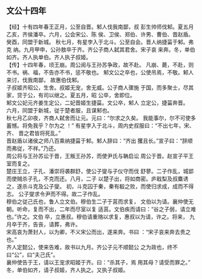 ## 文公十四年

【经】十有四年春王正月，公至自晋。邾人伐我南鄙，叔
彭生帅师伐邾。夏五月乙亥，齐侯潘卒。六月，公会宋公、陈
侯、卫侯、郑伯、许男、曹伯、晋赵盾。癸酉，同盟于新城。
秋七月，有星孛入于北斗。公至自会。晋人纳捷菑于邾。弗克
纳。九月甲申，公孙敖卒于齐。齐公子商人弑其君舍。宋子哀
来奔。冬，单伯如齐。齐人执单伯。齐人执子叔姬。  
【传】十四年春，顷王崩。周公阅与王孙苏争政，故不赴。
凡崩、薨，不赴，则不书。祸、福，不告亦不书，惩不敬也。
邾文公之卒也，公使吊焉，不敬。邾人来讨，伐我南鄙，
故惠伯伐邾。  
子叔姬齐昭公，生舍。叔姬无宠，舍无威。公子商人骤施
于国，而多聚士，尽其家，贷于公，有司以继之。夏五月，昭
公卒，舍即位。  
邾文公妃元齐姜生定公，二妃晋姬生捷菑。文公卒，邾人
立定公，捷菑奔晋。  
六月，同盟于新城，従于楚者服，且谋邾也。  
秋七月乙卯夜，齐商人弑舍而让元。元曰：“尔求之久矣。
我能事尔，尔不可使多蓄憾。将免我乎？尔为之 ！”
有星孛入于北斗，周内史叔服曰：“不出七年，宋、齐、
晋之君皆将死乱。”  
晋赵盾以诸侯之师八百乘纳捷菑于邾。邾人辞曰：“齐出
玃且长。”宣子曰：“辞顺而弗従，不祥。”乃还。  
周公将与王孙苏讼于晋，王叛王孙苏，而使尹氏与聃启讼
周公于晋。赵宣子平王室而复之。  
楚庄王立，子孔、潘崇将袭群舒，使公子燮与子仪守而伐
舒蓼。二子作乱，城郢而使贼杀子孔，不克而还。八月，二子
以楚子出，将如商密。庐戢梨及叔麋诱之，遂杀斗克及公子燮。
初，斗克囚于秦，秦有殽之败，而使归求成，成而不得志。
公子燮求令尹而不得。故二子作乱。  
穆伯之従己氏也，鲁人立文伯。穆伯生二子于莒而求复，
文伯以为请。襄仲使无朝。听命，复而不出，二年而尽室以复
适莒。文伯疾而请曰：“谷之子弱，请立难也。”许之。文伯
卒，立惠叔。穆伯请重赂以求复，惠叔以为请，许之。将来，
九月卒于齐，告丧，请葬，弗许。  
宋高哀为萧封人，以为卿，不义宋公而出，遂来奔。书曰
：“宋子哀来奔去贵之也。”  
齐人定懿公，使来告难，故书以九月。齐公子元不顺懿公
之为政也，终不曰“公”，曰“夫己氏”。  
襄仲使告于王，请以王宠求昭姬于齐。曰：“杀其子，焉
用其母？请受而罪之。”  
冬，单伯如齐，请子叔姬，齐人执之。又执子叔姬。  

